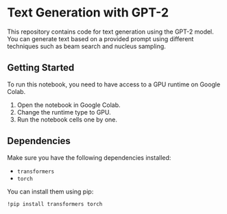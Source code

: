 # Text Generation with GPT-2

This repository contains code for text generation using the GPT-2 model. You can generate text based on a provided prompt using different techniques such as beam search and nucleus sampling.

## Getting Started

To run this notebook, you need to have access to a GPU runtime on Google Colab.

1. Open the notebook in Google Colab.
2. Change the runtime type to GPU.
3. Run the notebook cells one by one.

## Dependencies

Make sure you have the following dependencies installed:

- `transformers`
- `torch`

You can install them using pip:

```bash
!pip install transformers torch

